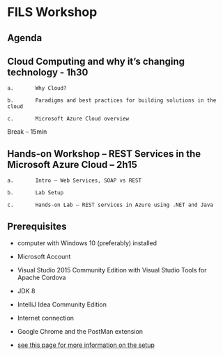 FILS Workshop
=============

Agenda
------

Cloud Computing and why it’s changing technology - 1h30
--------------------------------------------------------

    a.       Why Cloud?

    b.       Paradigms and best practices for building solutions in the cloud

    c.       Microsoft Azure Cloud overview

 
Break – 15min
 
Hands-on Workshop – REST Services in the Microsoft Azure Cloud – 2h15
---------------------------------------------------------------------

    a.       Intro – Web Services, SOAP vs REST

    b.       Lab Setup

    c.       Hands-on Lab – REST services in Azure using .NET and Java



Prerequisites
--------------

- computer with Windows 10 (preferably) installed
- Microsoft Account
- Visual Studio 2015 Community Edition with Visual Studio Tools for Apache Cordova
- JDK 8
- IntelliJ Idea Community Edition
- Internet connection
- Google Chrome and the PostMan extension

- [see this page for more information on the setup](/docs/setup/readme.md)